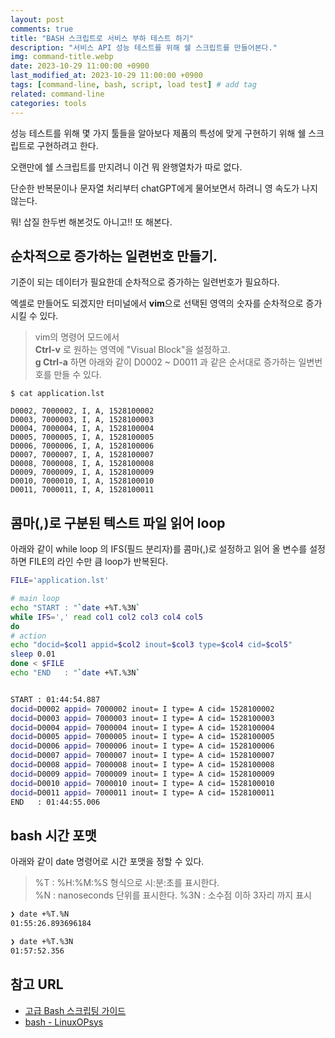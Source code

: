 ```yaml
---
layout: post
comments: true
title: "BASH 스크립트로 서비스 부하 테스트 하기"
description: "서비스 API 성능 테스트를 위해 쉘 스크립트를 만들어본다."
img: command-title.webp
date: 2023-10-29 11:00:00 +0900
last_modified_at: 2023-10-29 11:00:00 +0900
tags: [command-line, bash, script, load test] # add tag
related: command-line
categories: tools
---
```


성능 테스트를 위해 몇 가지 툴들을 알아보다 제품의 특성에 맞게 구현하기 위해 쉘 스크립트로 구현하려고 한다. 

오랜만에 쉘 스크립트를 만지려니 이건 뭐 완행열차가 따로 없다. 

단순한 반복문이나 문자열 처리부터 chatGPT에게 물어보면서 하려니 영 속도가 나지 않는다. 

뭐! 삽질 한두번 해본것도 아니고!! 또 해본다. 

<!--more-->

## 순차적으로 증가하는 일련번호 만들기.

기준이 되는 데이터가 필요한데 순차적으로 증가하는 일련번호가 필요하다. 

엑셀로 만들어도 되겠지만 터미널에서 **vim**으로 선택된 영역의 숫자를 순차적으로 증가시킬 수 있다. 

> vim의 명령어 모드에서  
> **Ctrl-v** 로 원하는 영역에 "Visual Block"을 설정하고.  
> **g Ctrl-a** 하면 아래와 같이 D0002 ~ D0011 과 같은 순서대로 증가하는 일변번호를 만들 수 있다. 

```text
$ cat application.lst 

D0002, 7000002, I, A, 1528100002
D0003, 7000003, I, A, 1528100003
D0004, 7000004, I, A, 1528100004
D0005, 7000005, I, A, 1528100005
D0006, 7000006, I, A, 1528100006
D0007, 7000007, I, A, 1528100007
D0008, 7000008, I, A, 1528100008
D0009, 7000009, I, A, 1528100009
D0010, 7000010, I, A, 1528100010
D0011, 7000011, I, A, 1528100011
```

## 콤마(,)로 구분된 텍스트 파일 읽어 loop 

아래와 같이 while loop 의 IFS(필드 분리자)를 콤마(,)로 설정하고 읽어 올 변수를 설정하면 FILE의 라인 수만 큼 loop가 반복된다. 

```bash
FILE='application.lst'

# main loop
echo "START : "`date +%T.%3N`
while IFS=',' read col1 col2 col3 col4 col5
do
# action
echo "docid=$col1 appid=$col2 inout=$col3 type=$col4 cid=$col5"
sleep 0.01
done < $FILE
echo "END   : "`date +%T.%3N`


START : 01:44:54.887
docid=D0002 appid= 7000002 inout= I type= A cid= 1528100002
docid=D0003 appid= 7000003 inout= I type= A cid= 1528100003
docid=D0004 appid= 7000004 inout= I type= A cid= 1528100004
docid=D0005 appid= 7000005 inout= I type= A cid= 1528100005
docid=D0006 appid= 7000006 inout= I type= A cid= 1528100006
docid=D0007 appid= 7000007 inout= I type= A cid= 1528100007
docid=D0008 appid= 7000008 inout= I type= A cid= 1528100008
docid=D0009 appid= 7000009 inout= I type= A cid= 1528100009
docid=D0010 appid= 7000010 inout= I type= A cid= 1528100010
docid=D0011 appid= 7000011 inout= I type= A cid= 1528100011
END   : 01:44:55.006
```

## bash 시간 포맷 

아래와 같이 date 명령어로 시간 포맷을 정할 수 있다.  

> %T  : %H:%M:%S 형식으로 시:분:초를 표시한다.  
> %N  : nanoseconds 단위를 표시한다. 
> %3N : 소수점 이하 3자리 까지 표시  

```bash
❯ date +%T.%N
01:55:26.893696184

❯ date +%T.%3N
01:57:52.356
```


## 참고 URL
- [고급 Bash 스크립팅 가이드](https://wiki.kldp.org/HOWTO/html/Adv-Bash-Scr-HOWTO/)
- [bash - LinuxOPsys](https://linuxopsys.com/?s=bash)
